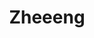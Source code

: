 ---
title: Zheeeng
github: https://github.com/Zheeeng
mode: dark
transition: 1s
score: 66.6
archetype:
- Minimalistic
---